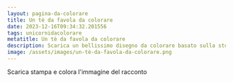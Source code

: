 ```yaml
---
layout: pagina-da-colorare
title: Un tè da favola da colorare
date: 2023-12-16T09:34:32.201556
tags: unicornidacolorare
metatitle: Un tè da favola da colorare
description: Scarica un bellissimo disegno da colorare basato sulla storia Un tè da favola
image: /assets/images/un-tè-da-favola-da-colorare.png
---
```

Scarica stampa e colora l'immagine del racconto
        